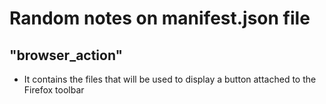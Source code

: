 # Random notes on manifest.json file

## "browser_action"

* It contains the files that will be used to display a button attached to the Firefox toolbar

